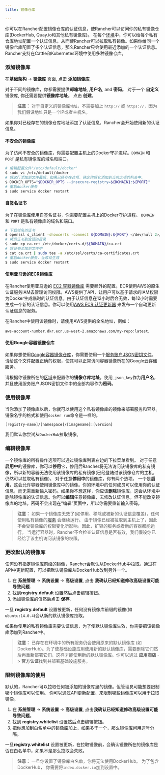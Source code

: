 ```yaml
---
title: 镜像仓库

---
```


你可以在Rancher配置镜像仓库的认证信息，使Rancher可以访问你的私有镜像仓库(DockerHub, Quay.io和其他私有镜像库)。
在每个[环境](/docs/rancher/v1.x/cn/configuration/environments/)中，你可以给每个私有仓库地址配置一个认证信息，从而使Rancher可以拉取私有镜像。如果你给同一个镜像仓库配置了多个认证信息，那么Rancher只会使用最近添加的一个认证信息。 Rancher支持在Cattle和Kubernetes环境中使用多种镜像仓库。

### 添加镜像库

在**基础架构** -> **镜像库** 页面, 点击 **添加镜像库**.

对于不同的镜像库，你都需要提供**邮箱地址**, **用户名**, and **密码**。 对于一个 **自定义** 镜像库, 你还需要提供**镜像库地址**。 点击 **创建**。

> **注意：** 对于自定义的镜像库`地址`，不需要加上 `http://` 或 `https://`，因为我们假设地址只是一个IP或者主机名。

如果你对已经存在的镜像仓库地址添加了认证信息，Rancher会开始使用新的认证信息。

#### 不安全的镜像库

为了访问不安全的镜像库，你需要配置主机上的Docker守护进程。`DOMAIN` 和 `PORT` 是私有镜像库的域名和端口。

```bash
# 编辑配置文件"/etc/default/docker"
$ sudo vi /etc/default/docker
# 将这行添加到文件最后，如果已经存在选项，确定你将它添加到当前选项的列表中。
$ DOCKER_OPTS="$DOCKER_OPTS --insecure-registry=${DOMAIN}:${PORT}"
# 重启docker服务
$ sudo service docker restart
```

#### 自签名证书

为了在镜像库使用自签名证书，你需要配置主机上的Docker守护进程。 `DOMAIN` 和 `PORT` 是私有镜像库的域名和端口。

```bash
# 下载域名的证书
$ openssl s_client -showcerts -connect ${DOMAIN}:${PORT} </dev/null 2>/dev/null|openssl x509 -outform PEM >ca.crt
# 拷贝证书到合适的目录
$ sudo cp ca.crt /etc/docker/certs.d/${DOMAIN}/ca.crt
# 将证书添加到文件中
$ cat ca.crt | sudo tee -a /etc/ssl/certs/ca-certificates.crt
# 重启docker服务，让改动生效
$ sudo service docker restart

```

#### 使用亚马逊的ECR镜像库
在Rancher使用亚马逊的 [EC2 容器镜像库](https://aws.amazon.com/ecr/) 需要额外的配置。ECR使用AWS的原生认证服务IAM去管理访问权限。AWS提供了API，让用户可以基于请求的IAM权限为Docker生成临时的认证信息。由于认证信息在12小时后会无效，每12小时需要生成一个新的认证信息。你可以使用[AWS ECR 认证更新器](/docs/rancher/v1.x/cn/configuration/environments/registries/ecr_updater/) 来发布一个自动更新认证信息的服务。

在Rancher中使用该镜像时，请使用AWS提供的全名地址，例如：

`aws-account-number.dkr.ecr.us-west-2.amazonaws.com/my-repo:latest`.

#### 使用Google容器镜像仓库
如果你想使用[Google容器镜像仓库](https://cloud.google.com/container-registry/)，你需要使用一个[服务账户JSON密钥文件](https://cloud.google.com/container-registry/docs/advanced-authentication#using_a_json_key_file)。请给这个文件配置正确的权限，使其可以正常访问容器镜像所在的Google云存储服务。

请根据你镜像所在的[区域](https://cloud.google.com/container-registry/docs/pushing-and-pulling#choosing_a_registry_name)来配置你的**镜像仓库地址**。使用`_json_key`作为**用户名**，并且使用服务账户JSON密钥文件中的全部内容作为**密码**。

### 使用镜像库

当你添加了镜像库以后，你就可以使用这个私有镜像库的镜像来部署服务和容器。镜像名字的格式和使用`docker run`命令是一样的。

`[registry-name]/[namespace]/[imagename]:[version]`

我们默认你尝试从`DockerHub`拉取镜像。

### 编辑镜像库

一个镜像库的所有操作选项可以通过镜像库列表右边的下拉菜单看到。
对于任意**启用中**的镜像库，你可以**停用**它，停用后Rancher将无法访问该镜像库的私有镜像，所以新的容器无法使用该镜像库的私有镜像(已经登陆过该镜像仓库的主机，仍然可以拉取私有镜像)。
对于任意**停用中**的镜像库，你有两个选项。 一个是**启用**，这会允许容器使用镜像库中的镜像。你的环境中的任何成员可以使用你的认证信息，而无需重新输入密码。如果你不想这样，你应该**删除**镜像库，这会从环境中删除镜像库的认证信息。你可以**编辑**任意镜像库，去修改认证信息，但不能改变镜像库的地址。密码不会出现在“编辑”页面中，所以你需要重新输入密码。

> **注意：** 如果一个镜像库无效了(如停用、移除或被新的认证信息覆盖)，任何使用私有镜像的[服务](/docs/rancher/v1.x/cn/infrastructure/cattle/adding-services/) 会继续运行。 由于镜像已经被拉取到主机上了，因此不会受镜像库的权限变化所影响。因此，扩容的服务或者新的容器都能运行。 当运行容器时，Rancher不会检查认证信息是否有效，我们假设你已经给了该主机访问该镜像的权限。

### 更改默认的镜像库

任何没有指定镜像库前缀的镜像，Rancher会默认从DockerHub中拉取。通过在API中更新配置，可以把默认镜像库从DockerHub改到另外一个。

1. 在 **系统管理** -> **系统设置** -> **高级设置**, 点击 **我确认已经知道修改高级设置可能导致问题**.
2. 找到**registry.default** 设置然后点击编辑按钮。
3. 添加镜像库的值然后点击 **保存**.

一旦 **registry.default** 设置被更新，任何没有镜像库前缀的镜像(如 `ubuntu:14.0.4`)会从新的默认镜像库拉取。

如果你使用的私有镜像库需要认证信息，为了使默认镜像库生效，你需要把该镜像库添加到Rancher中。

> **注意：** 已存在在环境中的所有服务仍会使用原来的默认镜像库 (如 DockerHub)。为了使基础设施应用使用新的默认镜像库，需要删除它们然后再重新部署它们，这样才能使用新的默认镜像库。你可以通过 **应用商店** -> **官方认证**找到并部署基础设施服务。

### 限制镜像库的使用

默认的，Rancher可以拉取任何被添加的镜像库里的镜像。但管理员可能想要限制哪个镜像库可以使用。 你可以通过API更新配置，来限制哪些镜像库可以用于拉取镜像。

1. 在 **系统管理** -> **系统设置** -> **高级设置**, 点击**我确认已经知道修改高级设置可能导致问题**。
2. 找到 **registry.whitelist** 设置然后点击编辑按钮。
3. 把你想加到白名单中的镜像库加上，如果多于一个，那么镜像库间用逗号分隔。

一旦**registry.whitelist** 设置被更新，在拉取镜像前，会确认镜像所在的镜像库是否在白名单中，如果不是那么拉取会失败。

> **注意：** 一旦你设置了镜像库白名单，你将无法使用DockerHub。 为了包含DockerHub， 你需要将`index.docker.io`加到设置中。
